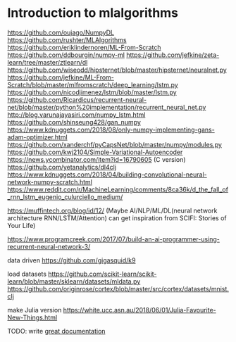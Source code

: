 # Introduction to mlalgorithms

https://github.com/oujago/NumpyDL 
https://github.com/rushter/MLAlgorithms 
https://github.com/eriklindernoren/ML-From-Scratch 
https://github.com/ddbourgin/numpy-ml
https://github.com/jefkine/zeta-learn/tree/master/ztlearn/dl
https://github.com/wiseodd/hipsternet/blob/master/hipsternet/neuralnet.py
https://github.com/jefkine/ML-From-Scratch/blob/master/mlfromscratch/deep_learning/lstm.py
https://github.com/nicodjimenez/lstm/blob/master/lstm.py
https://github.com/Ricardicus/recurrent-neural-net/blob/master/python%20implementation/recurrent_neural_net.py
http://blog.varunajayasiri.com/numpy_lstm.html
https://github.com/shinseung428/gan_numpy
https://www.kdnuggets.com/2018/08/only-numpy-implementing-gans-adam-optimizer.html
https://github.com/xanderchf/pyCapsNet/blob/master/numpy/modules.py
https://github.com/kwj2104/Simple-Variational-Autoencoder
https://news.ycombinator.com/item?id=16790605 (C version)
https://github.com/yetanalytics/dl4clj
https://www.kdnuggets.com/2018/04/building-convolutional-neural-network-numpy-scratch.html
https://www.reddit.com/r/MachineLearning/comments/8ca36k/d_the_fall_of_rnn_lstm_eugenio_culurciello_medium/

https://muffintech.org/blog/id/12/
(Maybe AI/NLP/ML/DL(neural network architecture RNN/LSTM/Attention) can get inspiration from SCIFI: Stories of Your Life)

https://www.programcreek.com/2017/07/build-an-ai-programmer-using-recurrent-neural-network-3/

data driven
https://github.com/gigasquid/k9

load datasets
https://github.com/scikit-learn/scikit-learn/blob/master/sklearn/datasets/mldata.py
https://github.com/originrose/cortex/blob/master/src/cortex/datasets/mnist.clj

make Julia version
https://white.ucc.asn.au/2018/06/01/Julia-Favourite-New-Things.html

TODO: write [great documentation](http://jacobian.org/writing/what-to-write/)
